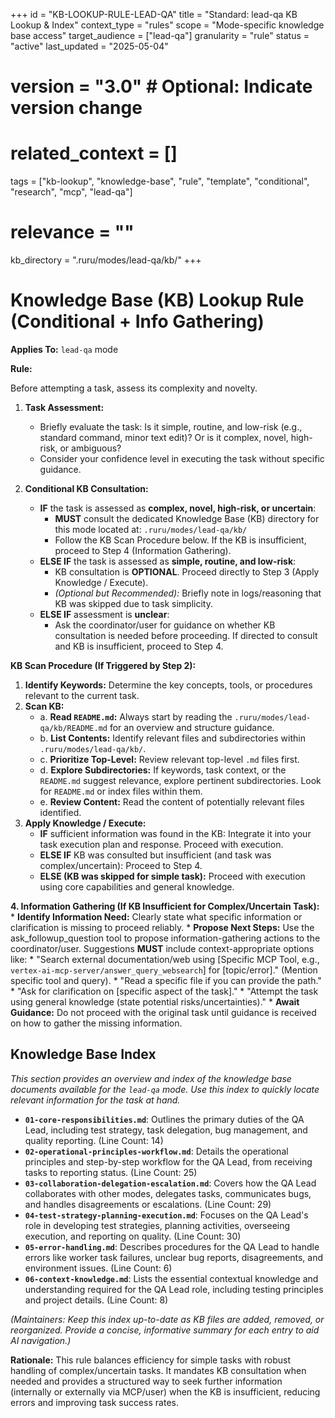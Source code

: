 +++
id = "KB-LOOKUP-RULE-LEAD-QA"
title = "Standard: lead-qa KB Lookup & Index"
context_type = "rules"
scope = "Mode-specific knowledge base access"
target_audience = ["lead-qa"]
granularity = "rule"
status = "active"
last_updated = "2025-05-04"
# version = "3.0" # Optional: Indicate version change
# related_context = []
tags = ["kb-lookup", "knowledge-base", "rule", "template", "conditional", "research", "mcp", "lead-qa"]
# relevance = ""
kb_directory = ".ruru/modes/lead-qa/kb/"
+++

# Knowledge Base (KB) Lookup Rule (Conditional + Info Gathering)

**Applies To:** `lead-qa` mode

**Rule:**

Before attempting a task, assess its complexity and novelty.

1.  **Task Assessment:**
    *   Briefly evaluate the task: Is it simple, routine, and low-risk (e.g., standard command, minor text edit)? Or is it complex, novel, high-risk, or ambiguous?
    *   Consider your confidence level in executing the task without specific guidance.

2.  **Conditional KB Consultation:**
    *   **IF** the task is assessed as **complex, novel, high-risk, or uncertain**:
        *   **MUST** consult the dedicated Knowledge Base (KB) directory for this mode located at: `.ruru/modes/lead-qa/kb/`
        *   Follow the KB Scan Procedure below. If the KB is insufficient, proceed to Step 4 (Information Gathering).
    *   **ELSE IF** the task is assessed as **simple, routine, and low-risk**:
        *   KB consultation is **OPTIONAL**. Proceed directly to Step 3 (Apply Knowledge / Execute).
        *   *(Optional but Recommended):* Briefly note in logs/reasoning that KB was skipped due to task simplicity.
    *   **ELSE IF** assessment is **unclear**:
        *   Ask the coordinator/user for guidance on whether KB consultation is needed before proceeding. If directed to consult and KB is insufficient, proceed to Step 4.

**KB Scan Procedure (If Triggered by Step 2):**

1.  **Identify Keywords:** Determine the key concepts, tools, or procedures relevant to the current task.
2.  **Scan KB:**
    *   a. **Read `README.md`:** Always start by reading the `.ruru/modes/lead-qa/kb/README.md` for an overview and structure guidance.
    *   b. **List Contents:** Identify relevant files and subdirectories within `.ruru/modes/lead-qa/kb/`.
    *   c. **Prioritize Top-Level:** Review relevant top-level `.md` files first.
    *   d. **Explore Subdirectories:** If keywords, task context, or the `README.md` suggest relevance, explore pertinent subdirectories. Look for `README.md` or index files within them.
    *   e. **Review Content:** Read the content of potentially relevant files identified.
3.  **Apply Knowledge / Execute:**
    *   **IF** sufficient information was found in the KB: Integrate it into your task execution plan and response. Proceed with execution.
    *   **ELSE IF** KB was consulted but insufficient (and task was complex/uncertain): Proceed to Step 4.
    *   **ELSE (KB was skipped for simple task):** Proceed with execution using core capabilities and general knowledge.

**4. Information Gathering (If KB Insufficient for Complex/Uncertain Task):**
    *   **Identify Information Need:** Clearly state what specific information or clarification is missing to proceed reliably.
    *   **Propose Next Steps:** Use the ask_followup_question tool to propose information-gathering actions to the coordinator/user. Suggestions **MUST** include context-appropriate options like:
        *   "Search external documentation/web using [Specific MCP Tool, e.g., `vertex-ai-mcp-server/answer_query_websearch`] for [topic/error]." (Mention specific tool and query).
        *   "Read a specific file if you can provide the path."
        *   "Ask for clarification on [specific aspect of the task]."
        *   "Attempt the task using general knowledge (state potential risks/uncertainties)."
    *   **Await Guidance:** Do not proceed with the original task until guidance is received on how to gather the missing information.

## Knowledge Base Index

*This section provides an overview and index of the knowledge base documents available for the `lead-qa` mode. Use this index to quickly locate relevant information for the task at hand.*

*   **`01-core-responsibilities.md`**: Outlines the primary duties of the QA Lead, including test strategy, task delegation, bug management, and quality reporting. (Line Count: 14)
*   **`02-operational-principles-workflow.md`**: Details the operational principles and step-by-step workflow for the QA Lead, from receiving tasks to reporting status. (Line Count: 25)
*   **`03-collaboration-delegation-escalation.md`**: Covers how the QA Lead collaborates with other modes, delegates tasks, communicates bugs, and handles disagreements or escalations. (Line Count: 29)
*   **`04-test-strategy-planning-execution.md`**: Focuses on the QA Lead's role in developing test strategies, planning activities, overseeing execution, and reporting on quality. (Line Count: 30)
*   **`05-error-handling.md`**: Describes procedures for the QA Lead to handle errors like worker task failures, unclear bug reports, disagreements, and environment issues. (Line Count: 6)
*   **`06-context-knowledge.md`**: Lists the essential contextual knowledge and understanding required for the QA Lead role, including testing principles and project details. (Line Count: 8)

*(Maintainers: Keep this index up-to-date as KB files are added, removed, or reorganized. Provide a concise, informative summary for each entry to aid AI navigation.)*


**Rationale:** This rule balances efficiency for simple tasks with robust handling of complex/uncertain tasks. It mandates KB consultation when needed and provides a structured way to seek further information (internally or externally via MCP/user) when the KB is insufficient, reducing errors and improving task success rates.